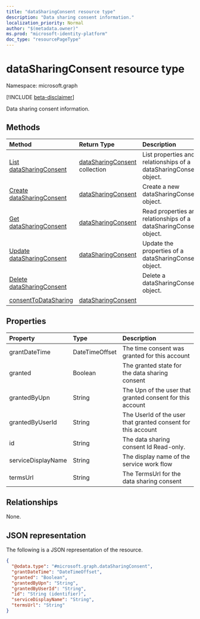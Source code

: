 ```yaml
---
title: "dataSharingConsent resource type"
description: "Data sharing consent information."
localization_priority: Normal
author: "$(metadata.owner)"
ms.prod: "microsoft-identity-platform"
doc_type: "resourcePageType"
---
```


# dataSharingConsent resource type

Namespace: microsoft.graph

[!INCLUDE [beta-disclaimer](../../includes/beta-disclaimer.md)]

Data sharing consent information.

## Methods

| Method                                                                           | Return Type                                                     | Description                                                       |
| :------------------------------------------------------------------------------- | :-------------------------------------------------------------- | :---------------------------------------------------------------- |
| [List dataSharingConsent](../api/intune-datasharingconsent-list.md)              | [dataSharingConsent](intune-dataSharingConsent.md) collection   | List properties and relationships of a dataSharingConsent object. |
| [Create dataSharingConsent](../api/intune-datasharingconsent-create.md)          | [dataSharingConsent](intune-dataSharingConsent.md)              | Create a new dataSharingConsent object.                           |
| [Get dataSharingConsent](../api/intune-datasharingconsent-get.md)                | [dataSharingConsent](intune-dataSharingConsent.md)              | Read properties and relationships of a dataSharingConsent object. |
| [Update dataSharingConsent](../api/intune-datasharingconsent-update.md)          | [dataSharingConsent](intune-dataSharingConsent.md)              | Update the properties of a dataSharingConsent object.             |
| [Delete dataSharingConsent](../api/intune-datasharingconsent-delete.md)          |                                                                 | Delete a dataSharingConsent object.                               |
| [consentToDataSharing](../api/intune-datasharingconsent-consentToDataSharing.md) | [dataSharingConsent](../resources/intune-datasharingconsent.md) |                                                                   |

## Properties

| Property           | Type           | Description                                                  |
| :----------------- | :------------- | :----------------------------------------------------------- |
| grantDateTime      | DateTimeOffset | The time consent was granted for this account                |
| granted            | Boolean        | The granted state for the data sharing consent               |
| grantedByUpn       | String         | The Upn of the user that granted consent for this account    |
| grantedByUserId    | String         | The UserId of the user that granted consent for this account |
| id                 | String         | The data sharing consent Id Read-only.                       |
| serviceDisplayName | String         | The display name of the service work flow                    |
| termsUrl           | String         | The TermsUrl for the data sharing consent                    |

## Relationships

None.

## JSON representation

The following is a JSON representation of the resource.

<!-- {
  "blockType": "resource",
  "keyProperty": "id",
  "@odata.type": "microsoft.graph.dataSharingConsent",
  "baseType": "microsoft.graph.entity",
  "openType": False
}
-->

```json
{
  "@odata.type": "#microsoft.graph.dataSharingConsent",
  "grantDateTime": "DateTimeOffset",
  "granted": "Boolean",
  "grantedByUpn": "String",
  "grantedByUserId": "String",
  "id": "String (identifier)",
  "serviceDisplayName": "String",
  "termsUrl": "String"
}
```
